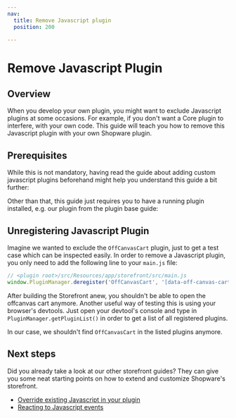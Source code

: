 ```yaml
---
nav:
  title: Remove Javascript plugin
  position: 200

---
```


# Remove Javascript Plugin

## Overview

When you develop your own plugin, you might want to exclude Javascript plugins at some occasions. For example, if you don't want a Core plugin to interfere, with your own code. This guide will teach you how to remove this Javascript plugin with your own Shopware plugin.

## Prerequisites

While this is not mandatory, having read the guide about adding custom javascript plugins beforehand might help you understand this guide a bit further:

<PageRef page="add-custom-javascript" />

Other than that, this guide just requires you to have a running plugin installed, e.g. our plugin from the plugin base guide:

<PageRef page="../plugin-base-guide" />

## Unregistering Javascript Plugin

Imagine we wanted to exclude the `OffCanvasCart` plugin, just to get a test case which can be inspected easily. In order to remove a Javascript plugin, you only need to add the following line to your `main.js` file:

```javascript
// <plugin root>/src/Resources/app/storefront/src/main.js
window.PluginManager.deregister('OffCanvasCart', '[data-off-canvas-cart]');
```

After building the Storefront anew, you shouldn't be able to open the offcanvas cart anymore. Another useful way of testing this is using your browser's devtools. Just open your devtool's console and type in `PluginManager.getPluginList()` in order to get a list of all registered plugins.

In our case, we shouldn't find `OffCanvasCart` in the listed plugins anymore.

## Next steps

Did you already take a look at our other storefront guides? They can give you some neat starting points on how to extend and customize Shopware's storefront.

* [Override existing Javascript in your plugin](override-existing-javascript)
* [Reacting to Javascript events](reacting-to-javascript-events)
